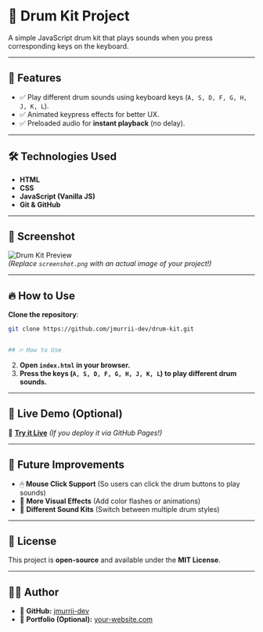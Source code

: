 # 🥁 Drum Kit Project

A simple JavaScript drum kit that plays sounds when you press corresponding keys on the keyboard.

---

## 🚀 Features

- ✅ Play different drum sounds using keyboard keys (`A, S, D, F, G, H, J, K, L`).
- ✅ Animated keypress effects for better UX.
- ✅ Preloaded audio for **instant playback** (no delay).

---

## 🛠 Technologies Used

- **HTML**
- **CSS**
- **JavaScript (Vanilla JS)**
- **Git & GitHub**

---

## 📸 Screenshot

![Drum Kit Preview](screenshot.png)  
_(Replace `screenshot.png` with an actual image of your project!)_

---

## 🔥 How to Use

**Clone the repository**:

```bash
git clone https://github.com/jmurrii-dev/drum-kit.git


## 🔥 How to Use
```

2. **Open `index.html` in your browser.**
3. **Press the keys (`A, S, D, F, G, H, J, K, L`) to play different drum sounds.**

---

## 🔗 Live Demo (Optional)

🚀 **[Try it Live](https://your-github-username.github.io/drum-kit/)** _(If you deploy it via GitHub Pages!)_

---

## 🔧 Future Improvements

- 🖱 **Mouse Click Support** (So users can click the drum buttons to play sounds)
- 🎨 **More Visual Effects** (Add color flashes or animations)
- 🎵 **Different Sound Kits** (Switch between multiple drum styles)

---

## 📜 License

This project is **open-source** and available under the **MIT License**.

---

## 👨‍💻 Author

- 🔗 **GitHub:** [jmurrii-dev](https://github.com/jmurrii-dev)
- 💼 **Portfolio (Optional):** [your-website.com](https://your-website.com)
